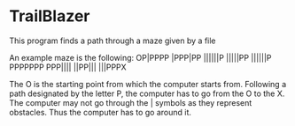 # TrailBlazer
This program finds a path through a maze given by a file

An example maze is the following:
OP|PPPP
|PPP|PP
||||||P
|||||PP
||||||P
PPPPPPP
PPP||||
||PP|||
|||PPPX

The O is the starting point from which the computer starts from.
Following a path designated by the letter P, the computer has to go from the O to the X.
The computer may not go through the | symbols as they represent obstacles. Thus the computer has to go around it.
